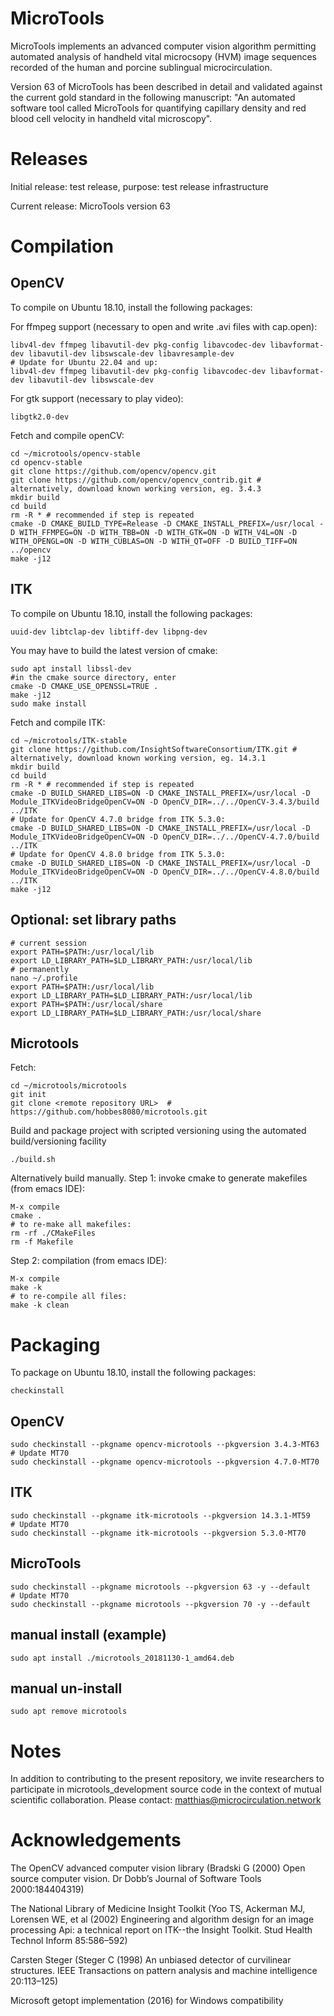 # MicroTools
MicroTools implements an advanced computer vision algorithm permitting automated analysis of handheld vital microcsopy (HVM) image sequences recorded of the human and porcine sublingual microcirculation.

Version 63 of MicroTools has been described in detail and validated against the current gold standard in the following manuscript: "An automated software tool called MicroTools for quantifying capillary density and red blood cell velocity in handheld vital microscopy".

# Releases
Initial release: test release, purpose: test release infrastructure

Current release: MicroTools version 63

# Compilation
## OpenCV
To compile on Ubuntu 18.10, install the following packages:

For ffmpeg support (necessary to open and write .avi files with cap.open):
```
libv4l-dev ffmpeg libavutil-dev pkg-config libavcodec-dev libavformat-dev libavutil-dev libswscale-dev libavresample-dev
# Update for Ubuntu 22.04 and up:
libv4l-dev ffmpeg libavutil-dev pkg-config libavcodec-dev libavformat-dev libavutil-dev libswscale-dev
```

For gtk support (necessary to play video):
```
libgtk2.0-dev
```

Fetch and compile openCV:
```
cd ~/microtools/opencv-stable
cd opencv-stable
git clone https://github.com/opencv/opencv.git
git clone https://github.com/opencv/opencv_contrib.git # alternatively, download known working version, eg. 3.4.3
mkdir build
cd build
rm -R * # recommended if step is repeated
cmake -D CMAKE_BUILD_TYPE=Release -D CMAKE_INSTALL_PREFIX=/usr/local -D WITH_FFMPEG=ON -D WITH_TBB=ON -D WITH_GTK=ON -D WITH_V4L=ON -D WITH_OPENGL=ON -D WITH_CUBLAS=ON -D WITH_QT=OFF -D BUILD_TIFF=ON ../opencv
make -j12
```

## ITK
To compile on Ubuntu 18.10, install the following packages:
```
uuid-dev libtclap-dev libtiff-dev libpng-dev
```

You may have to build the latest version of cmake:
```
sudo apt install libssl-dev
#in the cmake source directory, enter
cmake -D CMAKE_USE_OPENSSL=TRUE .
make -j12
sudo make install
```

Fetch and compile ITK:
```
cd ~/microtools/ITK-stable
git clone https://github.com/InsightSoftwareConsortium/ITK.git # alternatively, download known working version, eg. 14.3.1
mkdir build
cd build
rm -R * # recommended if step is repeated
cmake -D BUILD_SHARED_LIBS=ON -D CMAKE_INSTALL_PREFIX=/usr/local -D Module_ITKVideoBridgeOpenCV=ON -D OpenCV_DIR=../../OpenCV-3.4.3/build ../ITK
# Update for OpenCV 4.7.0 bridge from ITK 5.3.0:
cmake -D BUILD_SHARED_LIBS=ON -D CMAKE_INSTALL_PREFIX=/usr/local -D Module_ITKVideoBridgeOpenCV=ON -D OpenCV_DIR=../../OpenCV-4.7.0/build ../ITK
# Update for OpenCV 4.8.0 bridge from ITK 5.3.0:
cmake -D BUILD_SHARED_LIBS=ON -D CMAKE_INSTALL_PREFIX=/usr/local -D Module_ITKVideoBridgeOpenCV=ON -D OpenCV_DIR=../../OpenCV-4.8.0/build ../ITK
make -j12
```

## Optional: set library paths
```
# current session
export PATH=$PATH:/usr/local/lib
export LD_LIBRARY_PATH=$LD_LIBRARY_PATH:/usr/local/lib
# permanently
nano ~/.profile
export PATH=$PATH:/usr/local/lib
export LD_LIBRARY_PATH=$LD_LIBRARY_PATH:/usr/local/lib
export PATH=$PATH:/usr/local/share
export LD_LIBRARY_PATH=$LD_LIBRARY_PATH:/usr/local/share
```

## Microtools

Fetch:
```
cd ~/microtools/microtools
git init
git clone <remote repository URL>  # https://github.com/hobbes8080/microtools.git
```

Build and package project with scripted versioning using the automated build/versioning facility
```
./build.sh
```

Alternatively build manually. Step 1: invoke cmake to generate makefiles (from emacs IDE):
```
M-x compile
cmake .
# to re-make all makefiles:
rm -rf ./CMakeFiles
rm -f Makefile
```

Step 2: compilation (from emacs IDE):
```
M-x compile
make -k
# to re-compile all files:
make -k clean
```

# Packaging
To package on Ubuntu 18.10, install the following packages:
```
checkinstall
```
## OpenCV
```
sudo checkinstall --pkgname opencv-microtools --pkgversion 3.4.3-MT63
# Update MT70
sudo checkinstall --pkgname opencv-microtools --pkgversion 4.7.0-MT70
```
## ITK
```
sudo checkinstall --pkgname itk-microtools --pkgversion 14.3.1-MT59
# Update MT70
sudo checkinstall --pkgname itk-microtools --pkgversion 5.3.0-MT70
```
## MicroTools
```
sudo checkinstall --pkgname microtools --pkgversion 63 -y --default
# Update MT70
sudo checkinstall --pkgname microtools --pkgversion 70 -y --default
```
## manual install (example)
```
sudo apt install ./microtools_20181130-1_amd64.deb
```
## manual un-install
```
sudo apt remove microtools
```

# Notes
In addition to contributing to the present repository, we invite researchers to participate in microtools_development source code in the context of mutual scientific collaboration. Please contact: matthias@microcirculation.network

# Acknowledgements
The OpenCV advanced computer vision library (Bradski G (2000) Open source computer vision. Dr Dobb’s Journal of Software Tools 2000:184404319)

The National Library of Medicine Insight Toolkit (Yoo TS, Ackerman MJ, Lorensen WE, et al (2002) Engineering and algorithm design for an image processing Api: a technical report on ITK--the Insight Toolkit. Stud Health Technol Inform 85:586–592)

Carsten Steger (Steger C (1998) An unbiased detector of curvilinear structures. IEEE Transactions on pattern analysis and machine intelligence 20:113–125)

Microsoft getopt implementation (2016) for Windows compatibility
